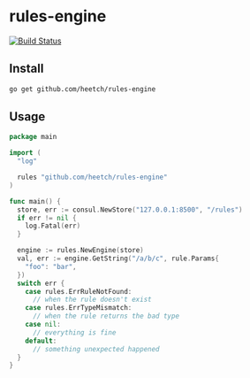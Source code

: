 # rules-engine

[![Build Status](https://drone.heetch.net/api/badges/heetch/rules-engine/status.svg)](https://drone.heetch.net/heetch/rules-engine)

## Install

```sh
go get github.com/heetch/rules-engine
```

## Usage

```go
package main

import (
  "log"

  rules "github.com/heetch/rules-engine"
)

func main() {
  store, err := consul.NewStore("127.0.0.1:8500", "/rules")
  if err != nil {
    log.Fatal(err)
  }

  engine := rules.NewEngine(store)
  val, err := engine.GetString("/a/b/c", rule.Params{
    "foo": "bar",
  })
  switch err {
    case rules.ErrRuleNotFound:
      // when the rule doesn't exist
    case rules.ErrTypeMismatch:
      // when the rule returns the bad type
    case nil:
      // everything is fine
    default:
      // something unexpected happened
  }
}
```

